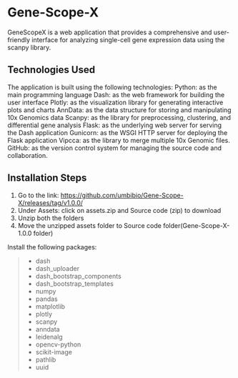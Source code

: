 # Gene-Scope-X
GeneScopeX is a web application that provides a comprehensive and user-friendly interface for analyzing single-cell gene expression data using the scanpy library.

## Technologies Used
The application is built using the following technologies:
Python: as the main programming language
Dash: as the web framework for building the user interface
Plotly: as the visualization library for generating interactive plots and charts
AnnData: as the data structure for storing and manipulating 10x Genomics data
Scanpy: as the library for preprocessing, clustering, and differential gene analysis
Flask: as the underlying web server for serving the Dash application
Gunicorn: as the WSGI HTTP server for deploying the Flask application
Vipcca: as the library to merge multiple 10x Genomic files.
GitHub: as the version control system for managing the source code and collaboration.

## Installation Steps
1. Go to the link: https://github.com/umbibio/Gene-Scope-X/releases/tag/v1.0.0/
2. Under Assets: click on assets.zip and Source code (zip) to download
3. Unzip both the folders
4. Move the unzipped assets folder to Source code folder(Gene-Scope-X-1.0.0 folder)

Install the following packages:
> * dash
> * dash_uploader
> * dash_bootstrap_components
> * dash_bootstrap_templates
> * numpy
> * pandas
> * matplotlib
> * plotly
> * scanpy
> * anndata
> * leidenalg
> * opencv-python
> * scikit-image
> * pathlib
> * uuid